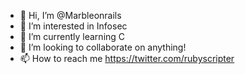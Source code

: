 - 👋 Hi, I’m @Marbleonrails
- 👀 I’m interested in Infosec
- 🌱 I’m currently learning C 
- 💞️ I’m looking to collaborate on anything!
- 📫 How to reach me https://twitter.com/rubyscripter 

